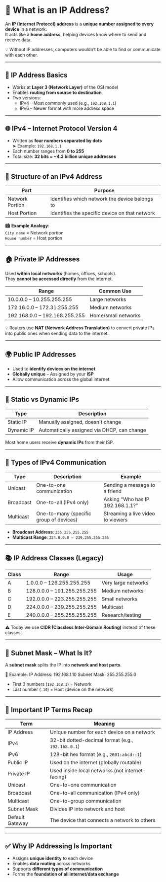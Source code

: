 # 🔹 What is an IP Address?

An **IP (Internet Protocol) address** is a **unique number assigned to every device** in a network.  
It acts like a **home address**, helping devices know where to send and receive data.

💡 Without IP addresses, computers wouldn’t be able to find or communicate with each other.

---

## 🧠 IP Address Basics

- Works at **Layer 3 (Network Layer)** of the OSI model
- Enables **routing from source to destination**
- Two versions:
  - IPv4 – Most commonly used (e.g., `192.168.1.1`)
  - IPv6 – Newer format with more address space

---

## 🌐 IPv4 – Internet Protocol Version 4

- Written as **four numbers separated by dots**  
  ➤ Example: `192.168.1.1`
- Each number ranges from **0 to 255**
- Total size: **32 bits = ~4.3 billion unique addresses**

---

## 🔎 Structure of an IPv4 Address

| Part            | Purpose                                      |
|-----------------|----------------------------------------------|
| Network Portion | Identifies which network the device belongs to |
| Host Portion    | Identifies the specific device on that network |

🏙️ **Example Analogy**:  
`City name` = Network portion  
`House number` = Host portion

---

## 🏠 Private IP Addresses

Used **within local networks** (homes, offices, schools).  
They **cannot be accessed directly** from the internet.

| Range                        | Common Use         |
|-----------------------------|--------------------|
| 10.0.0.0 – 10.255.255.255   | Large networks     |
| 172.16.0.0 – 172.31.255.255 | Medium networks    |
| 192.168.0.0 – 192.168.255.255 | Home/small networks |

💡 Routers use **NAT (Network Address Translation)** to convert private IPs into public ones when sending data to the internet.

---

## 🌍 Public IP Addresses

- Used to **identify devices on the internet**
- **Globally unique** – Assigned by your **ISP**
- Allow communication across the global internet

---

## 🔄 Static vs Dynamic IPs

| Type       | Description                                   |
|------------|-----------------------------------------------|
| Static IP  | Manually assigned, doesn't change             |
| Dynamic IP | Automatically assigned via DHCP, can change   |

Most home users receive **dynamic IPs** from their ISP.

---

## 🎯 Types of IPv4 Communication

| Type       | Description                                | Example                             |
|------------|--------------------------------------------|-------------------------------------|
| Unicast    | One-to-one communication                    | Sending a message to a friend       |
| Broadcast  | One-to-all (IPv4 only)                      | Asking "Who has IP 192.168.1.1?"    |
| Multicast  | One-to-many (specific group of devices)     | Streaming a live video to viewers   |

- **Broadcast Address**: `255.255.255.255`
- **Multicast Range**: `224.0.0.0 – 239.255.255.255`

---

## 📚 IP Address Classes (Legacy)

| Class | Range                         | Usage              |
|-------|-------------------------------|--------------------|
| A     | 1.0.0.0 – 126.255.255.255     | Very large networks |
| B     | 128.0.0.0 – 191.255.255.255   | Medium networks     |
| C     | 192.0.0.0 – 223.255.255.255   | Small networks      |
| D     | 224.0.0.0 – 239.255.255.255   | Multicast           |
| E     | 240.0.0.0 – 255.255.255.255   | Research/testing    |

⚠️ Today we use **CIDR (Classless Inter-Domain Routing)** instead of these classes.

---

## 📏 Subnet Mask – What Is It?

A **subnet mask** splits the IP into **network and host parts**.

🧪 Example:
IP Address: 192.168.1.10
Subnet Mask: 255.255.255.0


- First 3 numbers (`192.168.1`) = Network
- Last number (`.10`) = Host (device on the network)

---

## 🧾 Important IP Terms Recap

| Term            | Meaning                                         |
|-----------------|--------------------------------------------------|
| IP Address      | Unique number for each device on a network       |
| IPv4            | 32-bit dotted-decimal format (e.g., `192.168.0.1`) |
| IPv6            | 128-bit hex format (e.g., `2001:abcd::1`)        |
| Public IP       | Used on the internet (globally routable)         |
| Private IP      | Used inside local networks (not internet-facing) |
| Unicast         | One-to-one communication                         |
| Broadcast       | One-to-all communication (IPv4 only)             |
| Multicast       | One-to-group communication                       |
| Subnet Mask     | Divides IP into network and host                 |
| Default Gateway | The device that connects a network to others     |

---

## ✅ Why IP Addressing Is Important

- Assigns **unique identity** to each device
- Enables **data routing** across networks
- Supports **different types of communication**
- Forms the **foundation of all internet/data exchange**
